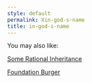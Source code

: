 ```yaml
---
style: default
permalink: Xin-god-s-name
title: in-god-s-name
---
```

You may also like:

[Some Rational Inheritance](http://scp-wiki.net/some-rational-inheritance)

[Foundation Burger](http://scp-wiki.net/foundation-burger)
